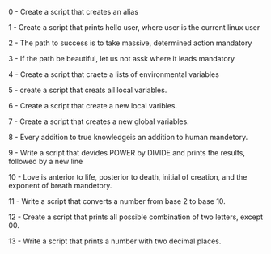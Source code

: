 0 - Create a script that creates an alias                                          

1 - Create a script that prints hello user, where user is the current linux user   

2 - The path to success is to take massive, determined action mandatory            

3 - If the path be beautiful, let us not assk where it leads mandatory             

4 - Create a script that craete a lists of environmental variables

5 - create a script that creats all local variables.

6 - Create a script that create a new local varibles.

7 - Create a script that creates a new global variables.

8 - Every addition to true knowledgeis an addition to human mandetory.

9 - Write a script that devides POWER by DIVIDE and prints the results, followed by a new line

10 - Love is anterior to life, posterior to death, initial of creation, and the exponent of breath mandetory.

11 - Write a script that converts a number from base 2 to base 10.

12 - Create a script that prints all possible combination of two letters, except 00.

13 - Write a script that prints a number with two decimal places.

